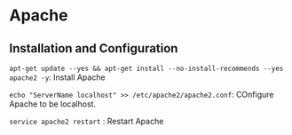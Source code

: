 # Apache

## Installation and Configuration

`apt-get update --yes && apt-get install --no-install-recommends --yes apache2 -y`: Install Apache

`echo "ServerName localhost" >> /etc/apache2/apache2.conf`: COnfigure Apache to be localhost. 

`service apache2 restart` : Restart Apache
